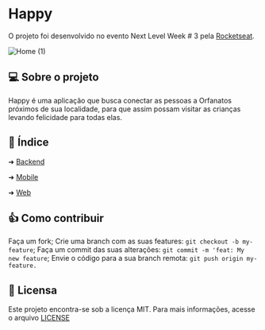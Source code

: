 # Happy
O projeto foi desenvolvido no evento Next Level Week # 3 pela [Rocketseat](https://rocketseat.com.br/).

![Home (1)](https://user-images.githubusercontent.com/59658559/96353721-1f8e4d80-10a5-11eb-9ad7-9bd556aee36a.png)


## 💻 Sobre o projeto
Happy é uma aplicação que busca conectar as pessoas a Orfanatos próximos de sua localidade, para que assim possam visitar as crianças levando felicidade para todas elas.

## 📌 Índice

➜ [Backend](https://github.com/Aurelio-Dev/NLW-3/tree/main/backend)

➜ [Mobile](https://github.com/Aurelio-Dev/NLW-3/tree/main/mobile)

➜ [Web](https://github.com/Aurelio-Dev/NLW-3/tree/main/web)

## 👍 Como contribuir

Faça um fork;
Crie uma branch com as suas features: ``git checkout -b my-feature``;
Faça um commit das suas alterações: ``git commit -m 'feat: My new feature``;
Envie o código para a sua branch remota: ``git push origin my-feature.``

## 🧾 Licensa 
Este projeto encontra-se sob a licença MIT. Para mais informações, acesse o arquivo [LICENSE](https://github.com/Aurelio-Dev/NLW-3/blob/main/LICENSE)
